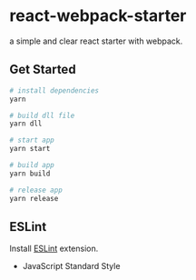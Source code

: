 # react-webpack-starter

a simple and clear react starter with webpack.

## Get Started

```zsh
# install dependencies
yarn

# build dll file
yarn dll

# start app
yarn start

# build app
yarn build

# release app
yarn release
```

## ESLint

Install [ESLint](https://marketplace.visualstudio.com/items?itemName=dbaeumer.vscode-eslint) extension.

- JavaScript Standard Style
